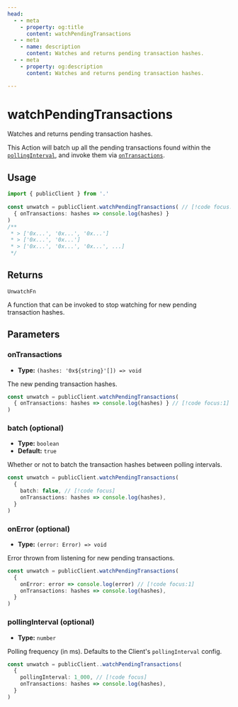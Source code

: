 ```yaml
---
head:
  - - meta
    - property: og:title
      content: watchPendingTransactions
  - - meta
    - name: description
      content: Watches and returns pending transaction hashes.
  - - meta
    - property: og:description
      content: Watches and returns pending transaction hashes.

---
```


# watchPendingTransactions

Watches and returns pending transaction hashes.

This Action will batch up all the pending transactions found within the [`pollingInterval`](#pollinginterval-optional), and invoke them via [`onTransactions`](#ontransactions).


## Usage

```ts
import { publicClient } from '.'
 
const unwatch = publicClient.watchPendingTransactions( // [!code focus:99]
  { onTransactions: hashes => console.log(hashes) }
)
/**
 * > ['0x...', '0x...', '0x...']
 * > ['0x...', '0x...']
 * > ['0x...', '0x...', '0x...', ...]
 */
```

## Returns

`UnwatchFn`

A function that can be invoked to stop watching for new pending transaction hashes.

## Parameters

### onTransactions

- **Type:** `(hashes: '0x${string}'[]) => void`

The new pending transaction hashes.

```ts
const unwatch = publicClient.watchPendingTransactions(
  { onTransactions: hashes => console.log(hashes) } // [!code focus:1]
)
```

### batch (optional)

- **Type:** `boolean`
- **Default:** `true`

Whether or not to batch the transaction hashes between polling intervals.

```ts
const unwatch = publicClient.watchPendingTransactions(
  { 
    batch: false, // [!code focus]
    onTransactions: hashes => console.log(hashes),
  }
)
```

### onError (optional)

- **Type:** `(error: Error) => void`

Error thrown from listening for new pending transactions.

```ts
const unwatch = publicClient.watchPendingTransactions(
  { 
    onError: error => console.log(error) // [!code focus:1]
    onTransactions: hashes => console.log(hashes),
  }
)
```

### pollingInterval (optional)

- **Type:** `number`

Polling frequency (in ms). Defaults to the Client's `pollingInterval` config.

```ts
const unwatch = publicClient..watchPendingTransactions(
  { 
    pollingInterval: 1_000, // [!code focus]
    onTransactions: hashes => console.log(hashes),
  }
)
```